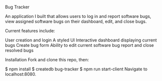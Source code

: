 Bug Tracker

An application I built that allows users to log in and report software bugs, view assigned software bugs on their dashboard, edit, and close bugs.

Current features include:

User creation and login
A styled UI
Interactive dashboard displaying current bugs
Create bug form
Ability to edit current software bug report and close resolved bugs


Installation
Fork and clone this repo, then:

$ npm install
$ createdb bug-tracker
$ npm run start-client
Navigate to localhost:8080.



